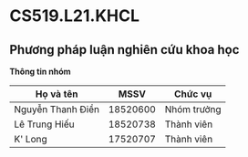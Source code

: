# CS519.L21.KHCL
## Phương pháp luận nghiên cứu khoa học
  
**Thông tin nhóm**

|    **Họ và tên**   |  **MSSV**  |  **Chức vụ**  |
|--------------------|------------|---------------|
|  Nguyễn Thanh Điền |  18520600  |  Nhóm trưởng  |
|  Lê Trung Hiếu     |  18520738  |  Thành viên   |
|  K' Long           |  17520707  |  Thành viên   |
